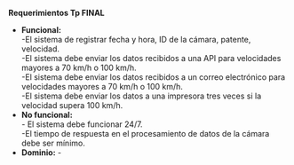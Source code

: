 **Requerimientos Tp FINAL**

* **Funcional:**   
  \-El sistema de registrar fecha y hora, ID de la cámara, patente, velocidad.  
  \-El sistema debe enviar los datos recibidos a una API para velocidades mayores a 70 km/h o 100 km/h.   
  \-El sistema debe enviar los datos recibidos a un correo electrónico para velocidades mayores a 70 km/h o 100 km/h.  
  \-El sistema debe enviar los datos a una impresora tres veces si la velocidad supera 100 km/h.  
* **No funcional:**  
  \- El sistema debe funcionar 24/7.  
  \-El tiempo de respuesta en el procesamiento de datos de la cámara debe ser mínimo.  
* **Dominio:** \-